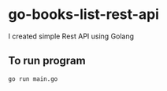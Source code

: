 # go-books-list-rest-api
I created simple Rest API using Golang

## To run program

``` bash
go run main.go
```
